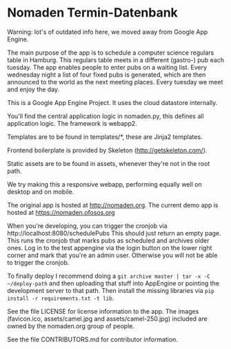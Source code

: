 # Nomaden Termin-Datenbank

Warning: lot's of outdated info here, we moved away from Google App Engine.

The main purpose of the app is to schedule a computer science regulars
table in Hamburg. This regulars table meets in a different (gastro-)
pub each tuesday. The app enables people to enter pubs on a waiting
list. Every wednesday night a list of four fixed pubs is generated,
which are then announced to the world as the next meeting
places. Every tuesday we meet and enjoy the day.

This is a Google App Engine Project. It uses the cloud datastore internally.

You'll find the central application logic in nomaden.py, this defines all application logic. The framework is webapp2.

Templates are to be found in templates/*, these are Jinja2 templates.

Frontend boilerplate is provided by Skeleton (http://getskeleton.com/).

Static assets are to be found in assets, whenever they're not in the root path.

We try making this a responsive webapp, performing equally well on
desktop and on mobile.

The original app is hosted at http://nomaden.org.
The current demo app is hosted at https://nomaden.ofosos.org

When you're developing, you can trigger the cronjob via
http://localhost:8080/schedulePubs This should just return an empty
page. This runs the cronjob that marks pubs as scheduled and archives
older ones. Log in to the test appengine via the login button on the
lower right corner and mark that you're an admin user. Otherwise you
will not be able to trigger the cronjob.

To finally deploy I recommend doing a `git archive master | tar -x -C ~/deploy-path` and then uploading that stuff into AppEngine or pointing the development server to that path. Then install the missing libraries via `pip install -r requirements.txt -t lib`.

See the file LICENSE for license information to the app. The images
(favicon.ico, assets/camel.jpg and assets/camel-250.jpg) included are
owned by the nomaden.org group of people.

See the file CONTRIBUTORS.md for contributor information.
